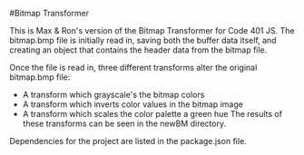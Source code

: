 #Bitmap Transformer

This is Max & Ron's version of the Bitmap Transformer for Code 401 JS.
The bitmap.bmp file is initially read in, saving both the buffer data itself, and creating an object that contains the header data from the bitmap file.

Once the file is read in, three different transforms alter the original bitmap.bmp file:
- A transform which grayscale's the bitmap colors
- A transform which inverts color values in the bitmap image
- A transform which scales the color palette a green hue
The results of these transforms can be seen in the newBM directory.

Dependencies for the project are listed in the package.json file.
